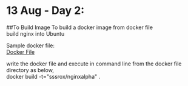 # 13 Aug - Day 2:

##To Build Image
To build a docker image from docker file  
build nginx into Ubuntu  

Sample docker file:  
[Docker File](https://github.com/sssrox/Docker/blob/master/dockerImages/DockerFile-NginxInUbuntu)  

write the docker file and execute in command line from the docker file directory as below,  
docker build -t="sssrox/nginxalpha" .  



